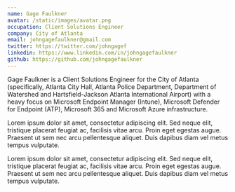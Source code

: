 ```yaml
---
name: Gage Faulkner
avatar: /static/images/avatar.png
occupation: Client Solutions Engineer
company: City of Atlanta
email: johngagefaulkner@gmail.com
twitter: https://twitter.com/johngagef
linkedin: https://www.linkedin.com/in/johngagefaulkner
github: https://github.com/johngagefaulkner
---
```


Gage Faulkner is a Client Solutions Engineer for the City of Atlanta (specifically, Atlanta City Hall, Atlanta Police Department, Department of Watershed and Hartsfield-Jackson Atlanta International Airport) with a heavy focus on Microsoft Endpoint Manager (Intune), Microsoft Defender for Endpoint (ATP), Microsoft 365 and Microsoft Azure infrastructure.

Lorem ipsum dolor sit amet, consectetur adipiscing elit. Sed neque elit, tristique placerat feugiat ac, facilisis vitae arcu. Proin eget egestas augue. Praesent ut sem nec arcu pellentesque aliquet. Duis dapibus diam vel metus tempus vulputate.

Lorem ipsum dolor sit amet, consectetur adipiscing elit. Sed neque elit, tristique placerat feugiat ac, facilisis vitae arcu. Proin eget egestas augue. Praesent ut sem nec arcu pellentesque aliquet. Duis dapibus diam vel metus tempus vulputate.
